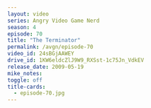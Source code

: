 ```yaml
---
layout: video
series: Angry Video Game Nerd
season: 4
episode: 70
title: "The Terminator"
permalink: /avgn/episode-70
video_id: 24sBGjAAWEY
drive_id: 1KW6eldcZlJ9W9_RXSst-1c75Jn_VdkEV
release_date: 2009-05-19
mike_notes:
toggle: off
title-cards:
  - episode-70.jpg
---
```

